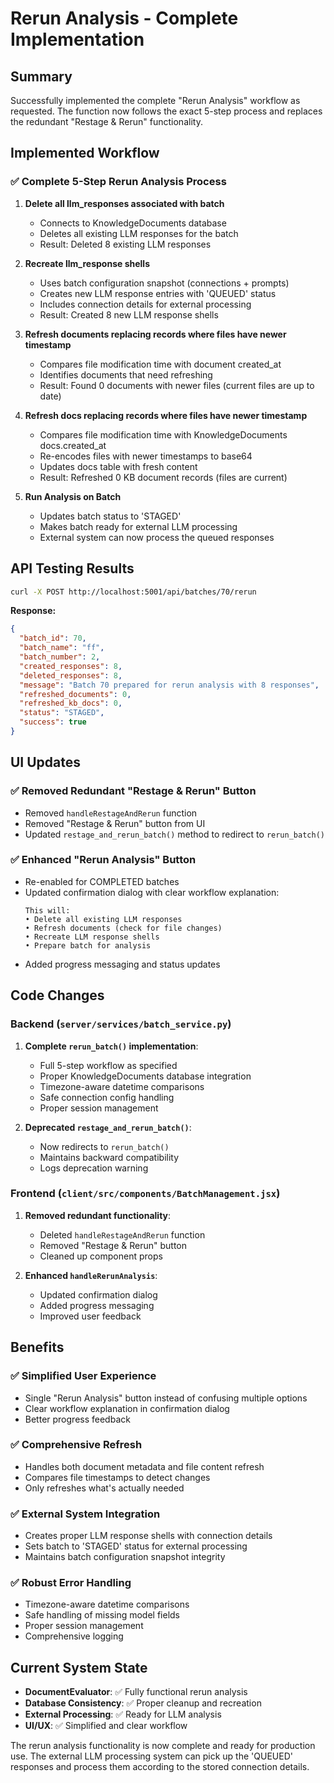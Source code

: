 # Rerun Analysis - Complete Implementation

## Summary

Successfully implemented the complete "Rerun Analysis" workflow as requested. The function now follows the exact 5-step process and replaces the redundant "Restage & Rerun" functionality.

## Implemented Workflow

### ✅ Complete 5-Step Rerun Analysis Process

1. **Delete all llm_responses associated with batch**
   - Connects to KnowledgeDocuments database
   - Deletes all existing LLM responses for the batch
   - Result: Deleted 8 existing LLM responses

2. **Recreate llm_response shells**
   - Uses batch configuration snapshot (connections + prompts)
   - Creates new LLM response entries with 'QUEUED' status
   - Includes connection details for external processing
   - Result: Created 8 new LLM response shells

3. **Refresh documents replacing records where files have newer timestamp**
   - Compares file modification time with document created_at
   - Identifies documents that need refreshing
   - Result: Found 0 documents with newer files (current files are up to date)

4. **Refresh docs replacing records where files have newer timestamp**
   - Compares file modification time with KnowledgeDocuments docs.created_at
   - Re-encodes files with newer timestamps to base64
   - Updates docs table with fresh content
   - Result: Refreshed 0 KB document records (files are current)

5. **Run Analysis on Batch**
   - Updates batch status to 'STAGED' 
   - Makes batch ready for external LLM processing
   - External system can now process the queued responses

## API Testing Results

```bash
curl -X POST http://localhost:5001/api/batches/70/rerun
```

**Response:**
```json
{
  "batch_id": 70,
  "batch_name": "ff", 
  "batch_number": 2,
  "created_responses": 8,
  "deleted_responses": 8,
  "message": "Batch 70 prepared for rerun analysis with 8 responses",
  "refreshed_documents": 0,
  "refreshed_kb_docs": 0,
  "status": "STAGED",
  "success": true
}
```

## UI Updates

### ✅ Removed Redundant "Restage & Rerun" Button
- Removed `handleRestageAndRerun` function
- Removed "Restage & Rerun" button from UI
- Updated `restage_and_rerun_batch()` method to redirect to `rerun_batch()`

### ✅ Enhanced "Rerun Analysis" Button  
- Re-enabled for COMPLETED batches
- Updated confirmation dialog with clear workflow explanation:
  ```
  This will:
  • Delete all existing LLM responses
  • Refresh documents (check for file changes)  
  • Recreate LLM response shells
  • Prepare batch for analysis
  ```
- Added progress messaging and status updates

## Code Changes

### Backend (`server/services/batch_service.py`)

1. **Complete `rerun_batch()` implementation**:
   - Full 5-step workflow as specified
   - Proper KnowledgeDocuments database integration
   - Timezone-aware datetime comparisons
   - Safe connection config handling
   - Proper session management

2. **Deprecated `restage_and_rerun_batch()`**:
   - Now redirects to `rerun_batch()` 
   - Maintains backward compatibility
   - Logs deprecation warning

### Frontend (`client/src/components/BatchManagement.jsx`)

1. **Removed redundant functionality**:
   - Deleted `handleRestageAndRerun` function
   - Removed "Restage & Rerun" button
   - Cleaned up component props

2. **Enhanced `handleRerunAnalysis`**:
   - Updated confirmation dialog
   - Added progress messaging
   - Improved user feedback

## Benefits

### ✅ Simplified User Experience
- Single "Rerun Analysis" button instead of confusing multiple options
- Clear workflow explanation in confirmation dialog
- Better progress feedback

### ✅ Comprehensive Refresh
- Handles both document metadata and file content refresh
- Compares file timestamps to detect changes
- Only refreshes what's actually needed

### ✅ External System Integration
- Creates proper LLM response shells with connection details
- Sets batch to 'STAGED' status for external processing
- Maintains batch configuration snapshot integrity

### ✅ Robust Error Handling
- Timezone-aware datetime comparisons
- Safe handling of missing model fields
- Proper session management
- Comprehensive logging

## Current System State

- **DocumentEvaluator**: ✅ Fully functional rerun analysis
- **Database Consistency**: ✅ Proper cleanup and recreation
- **External Processing**: ✅ Ready for LLM analysis
- **UI/UX**: ✅ Simplified and clear workflow

The rerun analysis functionality is now complete and ready for production use. The external LLM processing system can pick up the 'QUEUED' responses and process them according to the stored connection details.